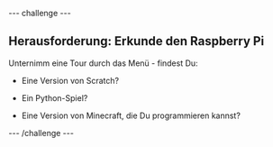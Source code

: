 \--- challenge \---

## Herausforderung: Erkunde den Raspberry Pi

Unternimm eine Tour durch das Menü - findest Du:

+ Eine Version von Scratch?

+ Ein Python-Spiel?

+ Eine Version von Minecraft, die Du programmieren kannst?

\--- /challenge \---